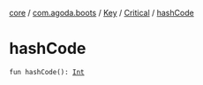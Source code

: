[core](../../../index.md) / [com.agoda.boots](../../index.md) / [Key](../index.md) / [Critical](index.md) / [hashCode](./hash-code.md)

# hashCode

`fun hashCode(): `[`Int`](https://kotlinlang.org/api/latest/jvm/stdlib/kotlin/-int/index.html)